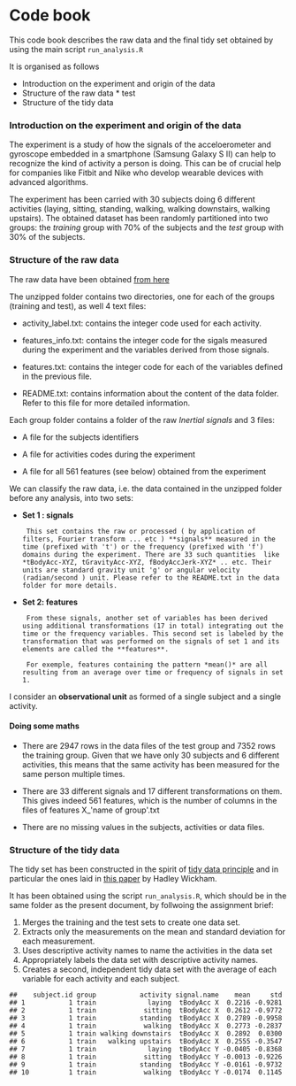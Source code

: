 Code book
=========

This code book describes the raw data and the final tidy set obtained by using the main script `run_analysis.R`

It is organised as follows

+ Introduction on the experiment and origin of the data
+ Structure of the raw data
       * test
+ Structure of the tidy data

### Introduction on the experiment and origin of the data
The experiment is a study of how the signals of the acceloerometer and gyroscope embedded in a smartphone (Samsung Galaxy S II)  can help to recognize the kind of activity a person is doing. This can be of crucial help for companies like Fitbit and Nike who develop wearable devices with advanced algorithms.

The experiment has been carried with 30 subjects doing 6 different activities (laying, sitting, standing, walking, walking downstairs, walking upstairs). The obtained dataset has been randomly partitioned into two groups: the *training* group with 70% of the subjects and the *test* group with 30% of the subjects.

### Structure of the raw data

The raw data have been obtained [from here](https://d396qusza40orc.cloudfront.net/getdata%2Fprojectfiles%2FUCI%20HAR%20Dataset.zip )

The unzipped folder contains two directories, one for each of the groups (training and test), as well 4 text files:

+ activity_label.txt: contains the integer code used for each activity.
       
+ features_info.txt: contains the integer code for the sigals measured during the experiment and the variables derived from those signals.
       
+ features.txt: contains the integer code for each of the variables defined in the previous file.
       
+ README.txt: contains information about the content of the data folder. Refer to this file for more detailed information.

Each group folder contains a folder of the raw *Inertial signals* and 3 files:

+ A file for the subjects identifiers

+ A file for activities codes during the experiment

+ A file for all 561 features (see below) obtained from the experiment
       

We can classify the raw data, i.e. the data contained in the unzipped folder before any analysis, into two sets:

+ **Set 1 : signals**

       This set contains the raw or processed ( by application of filters, Fourier transform ... etc ) **signals** measured in the time (prefixed with 't') or the frequency (prefixed with 'f') domains during the experiment. There are 33 such quantities  like *tBodyAcc-XYZ, tGravityAcc-XYZ, fBodyAccJerk-XYZ* .. etc. Their units are standard gravity unit 'g' or angular velocity (radian/second ) unit. Please refer to the README.txt in the data folder for more details.
       
+ **Set 2: features**

       From these signals, another set of variables has been derived using additional transformations (17 in total) integrating out the time or the frequency variables. This second set is labeled by the transformation that was performed on the signals of set 1 and its elements are called the **features**.

       For exemple, features containing the pattern *mean()* are all resulting from an average over time or frequency of signals in set 1. 
       
I consider an **observational unit** as formed of a single subject and a single activity.
       
#### Doing some maths

+ There are 2947 rows in the data files of the test group and 7352 rows the training group. Given that we have only 30 subjects and 6 different activities, this means that the same activity has been measured for the same person multiple times.

+ There are 33 different signals and 17 different transformations on them. This gives indeed 561 features, which is the number of columns in the files of features X_'name of group'.txt

+ There are no missing values in the subjects, activities or data files.



### Structure of the tidy data

The tidy set has been constructed in the spirit of [tidy data principle](https://github.com/jtleek/datasharing) and in particular the ones laid in [this paper](http://vita.had.co.nz/papers/tidy-data.pdf) by Hadley Wickham.

It has been obtained using the script `run_analysis.R`, which should be in the same folder as the present document, by follwoing the assignment brief:

1. Merges the training and the test sets to create one data set.
2. Extracts only the measurements on the mean and standard deviation for each measurement. 
3. Uses descriptive activity names to name the activities in the data set
4. Appropriately labels the data set with descriptive activity names. 
5. Creates a second, independent tidy data set with the average of each variable for each activity and each subject.


```
##    subject.id group           activity signal.name    mean     std
## 1           1 train             laying  tBodyAcc X  0.2216 -0.9281
## 2           1 train            sitting  tBodyAcc X  0.2612 -0.9772
## 3           1 train           standing  tBodyAcc X  0.2789 -0.9958
## 4           1 train            walking  tBodyAcc X  0.2773 -0.2837
## 5           1 train walking downstairs  tBodyAcc X  0.2892  0.0300
## 6           1 train   walking upstairs  tBodyAcc X  0.2555 -0.3547
## 7           1 train             laying  tBodyAcc Y -0.0405 -0.8368
## 8           1 train            sitting  tBodyAcc Y -0.0013 -0.9226
## 9           1 train           standing  tBodyAcc Y -0.0161 -0.9732
## 10          1 train            walking  tBodyAcc Y -0.0174  0.1145
```




